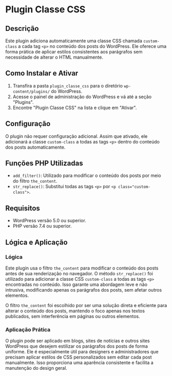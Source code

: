 
# Plugin Classe CSS

## Descrição

Este plugin adiciona automaticamente uma classe CSS chamada `custom-class` a cada tag `<p>` no conteúdo dos posts do WordPress. Ele oferece uma forma prática de aplicar estilos consistentes aos parágrafos sem necessidade de alterar o HTML manualmente.

## Como Instalar e Ativar

1. Transfira a pasta `plugin_classe_css` para o diretório `wp-content/plugins/` do WordPress.
2. Acesse o painel de administração do WordPress e vá até a seção "Plugins".
3. Encontre "Plugin Classe CSS" na lista e clique em "Ativar".

## Configuração

O plugin não requer configuração adicional. Assim que ativado, ele adicionará a classe `custom-class` a todas as tags `<p>` dentro do conteúdo dos posts automaticamente.

## Funções PHP Utilizadas

- `add_filter()`: Utilizado para modificar o conteúdo dos posts por meio do filtro `the_content`.
- `str_replace()`: Substitui todas as tags `<p>` por `<p class="custom-class">`.

## Requisitos

- WordPress versão 5.0 ou superior.
- PHP versão 7.4 ou superior.

## Lógica e Aplicação

### Lógica

Este plugin usa o filtro `the_content` para modificar o conteúdo dos posts antes de sua renderização no navegador. O método `str_replace()` foi utilizado para adicionar a classe CSS `custom-class` a todas as tags `<p>` encontradas no conteúdo. Isso garante uma abordagem leve e não intrusiva, modificando apenas os parágrafos dos posts, sem afetar outros elementos.

O filtro `the_content` foi escolhido por ser uma solução direta e eficiente para alterar o conteúdo dos posts, mantendo o foco apenas nos textos publicados, sem interferência em páginas ou outros elementos.

### Aplicação Prática

O plugin pode ser aplicado em blogs, sites de notícias e outros sites WordPress que desejem estilizar os parágrafos dos posts de forma uniforme. Ele é especialmente útil para designers e administradores que precisam aplicar estilos de CSS personalizados sem editar cada post manualmente. Isso proporciona uma aparência consistente e facilita a manutenção do design geral.
